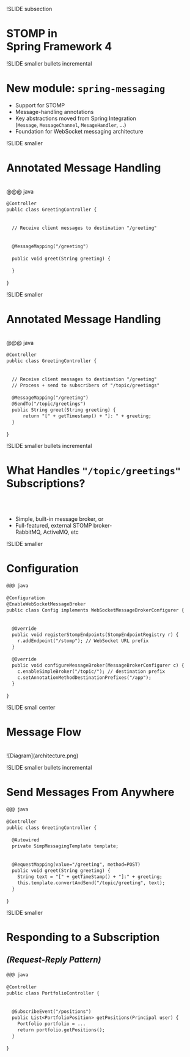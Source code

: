 !SLIDE subsection
# STOMP in<br>Spring Framework 4

!SLIDE smaller bullets incremental
# New module: `spring-messaging`

* Support for STOMP 
* Message-handling annotations
* Key abstractions moved from Spring Integration<br>(`Message`, `MessageChannel`, `MesageHandler`, ...)
* Foundation for WebSocket messaging architecture

!SLIDE smaller
# Annotated Message Handling
<br>
    @@@ java

    @Controller
    public class GreetingController {


      // Receive client messages to destination "/greeting"


      @MessageMapping("/greeting")

      public void greet(String greeting) {

      }

    }

!SLIDE smaller
# Annotated Message Handling
<br>
    @@@ java

    @Controller
    public class GreetingController {


      // Receive client messages to destination "/greeting"
      // Process + send to subscribers of "/topic/greetings"

      @MessageMapping("/greeting")
      @SendTo("/topic/greetings")
      public String greet(String greeting) {
          return "[" + getTimestamp() + "]: " + greeting;
      }

    }


!SLIDE smaller bullets incremental
# What Handles `"/topic/greetings"` Subscriptions?
<br><br>
* Simple, built-in message broker, or
* Full-featured, external STOMP broker-<br>RabbitMQ, ActiveMQ, etc

!SLIDE smaller
# Configuration

    @@@ java

    @Configuration
    @EnableWebSocketMessageBroker
    public class Config implements WebSocketMessageBrokerConfigurer {


      @Override
      public void registerStompEndpoints(StompEndpointRegistry r) {
        r.addEndpoint("/stomp"); // WebSocket URL prefix
      }

      @Override
      public void configureMessageBroker(MessageBrokerConfigurer c) {
        c.enableSimpleBroker("/topic/"); // destination prefix
        c.setAnnotationMethodDestinationPrefixes("/app");
      }

    }

!SLIDE small center
# Message Flow
<br>
![Diagram](architecture.png)

!SLIDE smaller bullets incremental
# Send Messages From Anywhere

    @@@ java

    @Controller
    public class GreetingController {

      @Autowired
      private SimpMessagingTemplate template;


      @RequestMapping(value="/greeting", method=POST)
      public void greet(String greeting) {
        String text = "[" + getTimeStamp() + "]:" + greeting;
        this.template.convertAndSend("/topic/greeting", text);
      }

    }

!SLIDE smaller
# Responding to a Subscription
## _(Request-Reply Pattern)_

    @@@ java

    @Controller
    public class PortfolioController {


      @SubscribeEvent("/positions")
      public List<PortfolioPosition> getPositions(Principal user) {
        Portfolio portfolio = ...
        return portfolio.getPositions();
      }

    }


